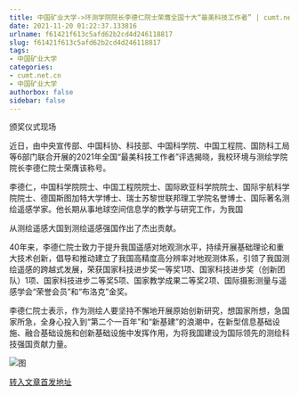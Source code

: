 ```yaml
---
title: 中国矿业大学->环测学院院长李德仁院士荣膺全国十大“最美科技工作者” | cumt.net.cn
date: 2021-11-20 01:22:37.133816
urlname: f61421f613c5afd62b2cd4d246118817
slug: f61421f613c5afd62b2cd4d246118817
tags: 
- 中国矿业大学
categories:
- cumt.net.cn
- 中国矿业大学
authorbox: false
sidebar: false
---
```

颁奖仪式现场

近日，由中央宣传部、中国科协、科技部、中国科学院、中国工程院、国防科工局等6部门联合开展的2021年全国“最美科技工作者”评选揭晓，我校环境与测绘学院院长李德仁院士荣膺该称号。

李德仁，中国科学院院士、中国工程院院士、国际欧亚科学院院士、国际宇航科学院院士、德国斯图加特大学博士、瑞士苏黎世联邦理工学院名誉博士、国际著名测绘遥感学家。他长期从事地球空间信息学的教学与研究工作，为我国
<!--more-->
从测绘遥感大国到测绘遥感强国作出了杰出贡献。

40年来，李德仁院士致力于提升我国遥感对地观测水平，持续开展基础理论和重大技术创新，倡导和推动建立了我国高精度高分辨率对地观测体系，引领了我国测绘遥感的跨越式发展，荣获国家科技进步奖一等奖1项、国家科技进步奖（创新团队）1项、国家科技进步二等奖5项、国家教学成果二等奖2项、国际摄影测量与遥感学会“荣誉会员”和“布洛克”金奖。

李德仁院士表示，作为测绘人要坚持不懈地开展原始创新研究，想国家所想，急国家所急，全身心投入到“第二个一百年”和“新基建”的浪潮中，在新型信息基础设施、融合基础设施和创新基础设施中发挥作用，为将我国建设为国际领先的测绘科技强国贡献力量。

![图](http://xwzx.cumt.edu.cn/_upload/article/images/07/4b/7017c03b499fb066e2301770a9b3/d2bb33eb-f5c8-43a5-af01-f74e48ba0ddf.jpg)

[转入文章首发地址](http://xwzx.cumt.edu.cn/54/d4/c523a611540/page.htm)